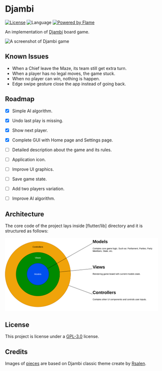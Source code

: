 # Djambi

[![License](https://img.shields.io/github/license/mabdelaal86/djambi)](LICENSE)
![Language](https://img.shields.io/github/languages/top/mabdelaal86/djambi)
[![Powered by Flame](https://img.shields.io/badge/Powered%20by-%F0%9F%94%A5-orange.svg)](https://flame-engine.org)

An implementation of [Djambi](https://en.wikipedia.org/wiki/Djambi) board game.

<img src="docs/assets/screenshot.png" alt="A screenshot of Djambi game">


## Known Issues

* When a Chief leave the Maze, its team still get extra turn.
* When a player has no legal moves, the game stuck.
* When no player can win, nothing is happen.
* Edge swipe gesture close the app instead of going back.


## Roadmap

- [x] Simple AI algorithm.
- [x] Undo last play is missing.
- [x] Show next player.
- [x] Complete GUI with Home page and Settings page.
- [ ] Detailed description about the game and its rules.
- [ ] Application icon.
- [ ] Improve UI graphics.
- [ ] Save game state.
- [ ] Add two players variation.
- [ ] Improve AI algorithm.


## Architecture

The core code of the project lays inside [flutter/lib] directory and it is structured as follows:

<img src="docs/assets/architecture.svg" alt="Architecture">


## License

This project is license under a [GPL-3.0](https://www.gnu.org/licenses/gpl-3.0.html) license.


## Credits

Images of [pieces](./flutter/assets/classic) are based on Djambi classic theme create by [Rsalen](https://commons.wikimedia.org/wiki/User:Rsalen).
